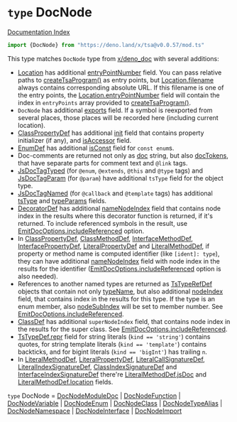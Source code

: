 # `type` DocNode

[Documentation Index](../README.md)

```ts
import {DocNode} from "https://deno.land/x/tsa@v0.0.57/mod.ts"
```

This type matches `DocNode` type from [x/deno_doc](https://deno.land/x/deno_doc@0.125.0) with several additions:

- [Location](../interface.Location/README.md) has additional [entryPointNumber](../interface.Location/README.md#-entrypointnumber-number) field.
You can pass relative paths to [createTsaProgram()](../function.createTsaProgram/README.md) as entry points, but [Location.filename](../interface.Location/README.md#-filename-string) always contains corresponding absolute URL.
If this filename is one of the entry points, the [Location.entryPointNumber](../interface.Location/README.md#-entrypointnumber-number) field will contain the index in `entryPoints` array provided to [createTsaProgram()](../function.createTsaProgram/README.md).
- `DocNode` has additional [exports](../private.interface.DocNodeBase/README.md#-exports-export) field. If a symbol is reexported from several places, those places will be recorded here (including current location).
- [ClassPropertyDef](../interface.ClassPropertyDef/README.md) has additional [init](../interface.ClassPropertyDef/README.md#-init-string) field that contains property initializer (if any), and [isAccessor](../interface.ClassPropertyDef/README.md#-isaccessor-boolean) field.
- [EnumDef](../interface.EnumDef/README.md) has additional [isConst](../interface.EnumDef/README.md#-isconst-boolean) field for `const enum`s.
- Doc-comments are returned not only as [doc](../interface.JsDoc/README.md#-doc-string) string, but also [docTokens](../interface.JsDoc/README.md#-doctokens-jsdoctoken), that have separate parts for comment text and `@link` tags.
- [JsDocTagTyped](../interface.JsDocTagTyped/README.md) (for `@enum`, `@extends`, `@this` and `@type` tags) and [JsDocTagParam](../interface.JsDocTagParam/README.md) (for `@param`) have additional `tsType` field for the object type.
- [JsDocTagNamed](../interface.JsDocTagNamed/README.md) (for `@callback` and `@template` tags) has additional [tsType](../interface.JsDocTagNamed/README.md#-tstype-tstypedef) and [typeParams](../interface.JsDocTagNamed/README.md#-typeparams-tstypeparamdef) fields.
- [DecoratorDef](../interface.DecoratorDef/README.md) has additional [nameNodeIndex](../interface.DecoratorDef/README.md#-namenodeindex-number) field that contains node index in the results where this decorator function is returned, if it's returned.
To include referenced symbols in the result, use [EmitDocOptions.includeReferenced](../type.EmitDocOptions/README.md#-includereferenced-boolean) option.
- In [ClassPropertyDef](../interface.ClassPropertyDef/README.md), [ClassMethodDef](../interface.ClassMethodDef/README.md), [InterfaceMethodDef](../interface.InterfaceMethodDef/README.md), [InterfacePropertyDef](../interface.InterfacePropertyDef/README.md), [LiteralPropertyDef](../interface.LiteralPropertyDef/README.md) and [LiteralMethodDef](../interface.LiteralMethodDef/README.md), if property or method name is computed identifier (like `[ident]: type`),
they can have additional [nameNodeIndex](../interface.ClassPropertyDef/README.md#-namenodeindex-number) field with node index in the results for the identifier ([EmitDocOptions.includeReferenced](../type.EmitDocOptions/README.md#-includereferenced-boolean) option is also needed).
- References to another named types are returned as [TsTypeRefDef](../interface.TsTypeRefDef/README.md) objects that contain not only [typeName](../interface.TsTypeRefDef/README.md#-typename-string),
but also additional [nodeIndex](../interface.TsTypeRefDef/README.md#-nodeindex-number) field, that contains index in the results for this type.
If the type is an enum member, also [nodeSubIndex](../interface.TsTypeRefDef/README.md#-nodesubindex-number) will be set to member number. See [EmitDocOptions.includeReferenced](../type.EmitDocOptions/README.md#-includereferenced-boolean).
- [ClassDef](../interface.ClassDef/README.md) has additional `superNodeIndex` field, that contains node index in the results for the super class. See [EmitDocOptions.includeReferenced](../type.EmitDocOptions/README.md#-includereferenced-boolean).
- [TsTypeDef.repr](../private.interface.TsTypeDefBase/README.md#-repr-string) field for string literals (`kind == 'string'`) contains quotes, for string template literals (`kind == 'template'`) contains backticks, and for bigint literals (`kind == 'bigInt'`) has trailing `n`.
- In [LiteralMethodDef](../interface.LiteralMethodDef/README.md), [LiteralPropertyDef](../interface.LiteralPropertyDef/README.md), [LiteralCallSignatureDef](../interface.LiteralCallSignatureDef/README.md), [LiteralIndexSignatureDef](../interface.LiteralIndexSignatureDef/README.md), [ClassIndexSignatureDef](../interface.ClassIndexSignatureDef/README.md) and [InterfaceIndexSignatureDef](../interface.InterfaceIndexSignatureDef/README.md) there're [LiteralMethodDef.jsDoc](../interface.LiteralMethodDef/README.md#-jsdoc-jsdoc) and [LiteralMethodDef.location](../interface.LiteralMethodDef/README.md#-location-location) fields.

`type` DocNode = [DocNodeModuleDoc](../interface.DocNodeModuleDoc/README.md) | [DocNodeFunction](../interface.DocNodeFunction/README.md) | [DocNodeVariable](../interface.DocNodeVariable/README.md) | [DocNodeEnum](../interface.DocNodeEnum/README.md) | [DocNodeClass](../interface.DocNodeClass/README.md) | [DocNodeTypeAlias](../interface.DocNodeTypeAlias/README.md) | [DocNodeNamespace](../interface.DocNodeNamespace/README.md) | [DocNodeInterface](../interface.DocNodeInterface/README.md) | [DocNodeImport](../interface.DocNodeImport/README.md)